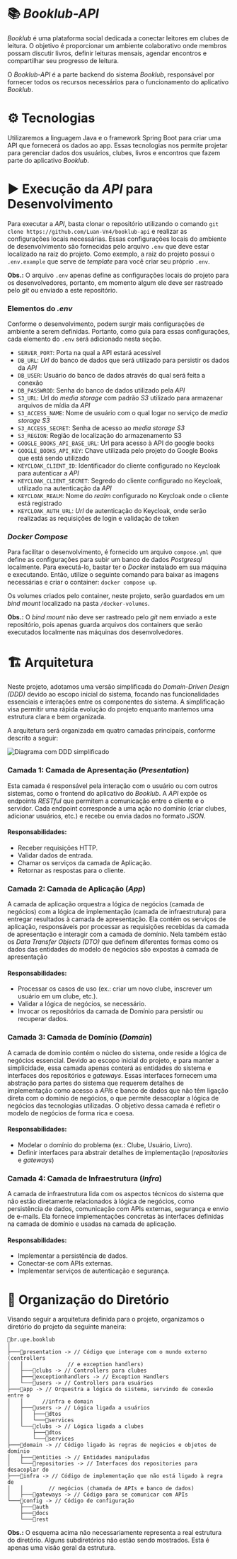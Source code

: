 # 📚 *Booklub-API*

*Booklub* é uma plataforma social dedicada a conectar leitores em clubes de 
leitura. O objetivo é proporcionar um ambiente colaborativo onde membros possam 
discutir livros, definir leituras mensais, agendar encontros e compartilhar seu 
progresso de leitura.

O *Booklub-API* é a parte backend do sistema *Booklub*, responsável por fornecer 
todos os recursos necessários para o funcionamento do aplicativo *Booklub*.

# ⚙ Tecnologias
Utilizaremos a linguagem Java e o framework Spring Boot para criar uma API 
que fornecerá os dados ao app. Essas tecnologias nos permite projetar para 
gerenciar dados dos usuários, clubes, livros e encontros que fazem parte do
aplicativo *Booklub*.

# ▶ Execução da *API* para Desenvolvimento
Para executar a *API*, basta clonar o repositório utilizando o comando
`git clone https://github.com/Luan-Vn4/booklub-api` e realizar as configurações
locais necessárias. Essas configurações locais do ambiente de desenvolvimento
são fornecidas pelo arquivo `.env` que deve estar localizado na raiz do projeto.
Como exemplo, a raiz do projeto possui o `.env.example` que serve de *template*
para você criar seu próprio `.env`.  

**Obs.:** O arquivo `.env` apenas define as configurações locais do projeto para
os desenvolvedores, portanto, em momento algum ele deve ser rastreado pelo *git*
ou enviado a este repositório.

### Elementos do *.env*
Conforme o desenvolvimento, podem surgir mais configurações de ambiente a serem
definidas. Portanto, como guia para essas configurações, cada elemento do `.env`
será adicionado nesta seção.
- `SERVER_PORT`: Porta na qual a API estará acessível
- `DB_URL`: *Url* do banco de dados que será utilizado para persistir
  os dados da *API*
- `DB_USER`: Usuário do banco de dados através do qual será feita a conexão
- `DB_PASSWROD`: Senha do banco de dados utilizado pela *API*
- `S3_URL`: Url do *media storage* com padrão *S3* utilizado para armazenar arquivos de mídia da *API*
- `S3_ACCESS_NAME`: Nome de usuário com o qual logar no serviço de *media storage S3* 
- `S3_ACCESS_SECRET`: Senha de acesso ao *media storage S3*
- `S3_REGION`: Região de localização do armazenamento S3
- `GOOGLE_BOOKS_API_BASE_URL`: Url para acesso à API do google books
- `GOOGLE_BOOKS_API_KEY`: Chave utilizada pelo projeto do Google Books que está sendo utilizado
- `KEYCLOAK_CLIENT_ID`: Identificador do cliente configurado no Keycloak para autenticar a *API*
- `KEYCLOAK_CLIENT_SECRET`: Segredo do cliente configurado no Keycloak, utilizado na autenticação da *API*
- `KEYCLOAK_REALM`: Nome do *realm* configurado no Keycloak onde o cliente está registrado
- `KEYCLOAK_AUTH_URL`: *Url* de autenticação do Keycloak, onde serão realizadas as requisições de login e validação de token

### *Docker Compose*
Para facilitar o desenvolvimento, é fornecido um arquivo `compose.yml` que
define as configurações para subir um banco de dados *Postgresql* localmente.
Para executá-lo, bastar ter o *Docker* instalado em sua máquina e executando.
Então, utilize o seguinte comando para baixar as imagens necessárias e criar o
container: `docker compose up`.

Os volumes criados pelo container, neste projeto, serão guardados em um *bind 
mount* localizado na pasta `/docker-volumes`.

**Obs.:** O *bind mount* não deve ser rastreado pelo *git* nem enviado a este
repositório, pois apenas guarda arquivos dos containers que serão executados
localmente nas máquinas dos desenvolvedores.

# 🏗 Arquitetura
Neste projeto, adotamos uma versão simplificada do *Domain-Driven Design (DDD)*
devido ao escopo inicial do sistema, focando nas funcionalidades essenciais e 
interações entre os componentes do sistema. A simplificação visa permitir uma
rápida evolução do projeto enquanto mantemos uma estrutura clara e bem 
organizada.

A arquitetura será organizada em quatro camadas principais, conforme descrito 
a seguir:

![Diagrama com DDD simplificado](https://i.imgur.com/PvItI7K.png)

### Camada 1: Camada de Apresentação (*Presentation*)
Esta camada é responsável pela interação com o usuário ou com outros sistemas,
como o frontend do aplicativo do *Booklub*. A *API* expõe os endpoints *RESTful*
que permitem a comunicação entre o cliente e o servidor. Cada endpoint 
corresponde a uma ação no domínio (criar clubes, adicionar usuários, etc.) e
recebe ou envia dados no formato *JSON*.

#### Responsabilidades:
- Receber requisições HTTP. 
- Validar dados de entrada.
- Chamar os serviços da camada de Aplicação. 
- Retornar as respostas para o cliente.

### Camada 2: Camada de Aplicação (*App*)
A camada de aplicação orquestra a lógica de negócios (camada de 
negócios) com a lógica de implementação (camada de infraestrutura) para entregar
resultados à camada de apresentação. Ela contém os serviços de aplicação,
responsáveis por processar as requisições recebidas da camada de 
apresentação e interagir com a camada de domínio. Nela também estão os *Data
Transfer Objects (DTO)* que definem diferentes formas como os dados das
entidades do modelo de negócios são expostas à camada de apresentação

#### Responsabilidades:
- Processar os casos de uso (ex.: criar um novo clube, inscrever um usuário 
  em um clube, etc.).
- Validar a lógica de negócios, se necessário.
- Invocar os repositórios da camada de Domínio para persistir ou recuperar dados.

### Camada 3: Camada de Domínio (*Domain*)
A camada de domínio contém o núcleo do sistema, onde reside a lógica de negócios
essencial. Devido ao escopo inicial do projeto, e para manter a simplicidade, 
essa camada apenas conterá as entidades do sistema e interfaces dos repositórios
e *gateways*. Essas interfaces fornecem uma abstração para partes do sistema que
requerem detalhes de implementação como acesso a *API*s e banco de dados que não
têm ligação direta com o domínio de negócios, o que permite desacoplar a lógica 
de negócios das tecnologias utilizadas. O objetivo dessa camada é refletir o
modelo de negócios de forma rica e coesa.

#### Responsabilidades:
- Modelar o domínio do problema (ex.: Clube, Usuário, Livro).
- Definir interfaces para abstrair detalhes de implementação (*repositories* e
  *gateways*)

### Camada 4: Camada de Infraestrutura (*Infra*)
A camada de infraestrutura lida com os aspectos técnicos do sistema que não 
estão diretamente relacionados à lógica de negócios, como persistência de dados, 
comunicação com APIs externas, segurança e envio de e-mails. Ela fornece 
implementações concretas às interfaces definidas na camada de domínio e usadas 
na camada de aplicação.

#### Responsabilidades:
- Implementar a persistência de dados.
- Conectar-se com APIs externas.
- Implementar serviços de autenticação e segurança.

# 📁 Organização do Diretório
Visando seguir a arquitetura definida para o projeto, organizamos o
diretório do projeto da seguinte maneira:
```
📂br.upe.booklub
│
├───📂presentation -> // Código que interage com o mundo externo (controllers 
│   │ 		       // e exception handlers)
│   ├───📂clubs -> // Controllers para clubes
│   ├───📂exceptionhandlers -> // Exception Handlers
│   └───📂users -> // Controllers para usuários
├───📂app -> // Orquestra a lógica do sistema, servindo de conexão entre o
│   │      //infra e domain
│   ├───📂users -> // Lógica ligada a usuários
│   │   ├───📂dtos
│   │   └───📂services
│   └───📂clubs -> // Lógica ligada a clubes
│   	├───📂dtos
│   	└───📂services
├───📂domain -> // Código ligado às regras de negócios e objetos de domínio
│   ├───📂entities -> // Entidades manipuladas
│   └───📂repositories -> // Interfaces dos repositories para desacoplar do
├───📂infra -> // Código de implementação que não está ligado à regra de 
│   │        // negócios (chamada de APIs e banco de dados)
│   ├───📂gateways -> // Código para se comunicar com APIs
└───📂config -> // Código de configuração
	├───📂auth
	├───📂docs
	└───📂rest
```
**Obs.:** O esquema acima não necessariamente representa a real estrutura
do diretório. Alguns subdiretórios não estão sendo mostrados. Esta é apenas
uma visão geral da estrutura.